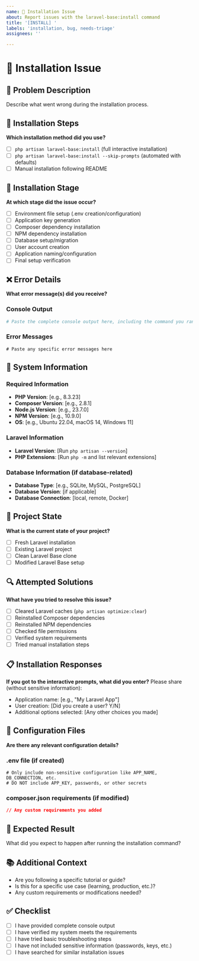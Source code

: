 ```yaml
---
name: 🚀 Installation Issue
about: Report issues with the laravel-base:install command
title: '[INSTALL] '
labels: 'installation, bug, needs-triage'
assignees: ''

---
```


# 🚀 Installation Issue

## 📝 Problem Description
Describe what went wrong during the installation process.

## 🔄 Installation Steps
**Which installation method did you use?**
- [ ] `php artisan laravel-base:install` (full interactive installation)
- [ ] `php artisan laravel-base:install --skip-prompts` (automated with defaults)
- [ ] Manual installation following README

## 📍 Installation Stage
**At which stage did the issue occur?**
- [ ] Environment file setup (.env creation/configuration)
- [ ] Application key generation
- [ ] Composer dependency installation
- [ ] NPM dependency installation
- [ ] Database setup/migration
- [ ] User account creation
- [ ] Application naming/configuration
- [ ] Final setup verification

## ❌ Error Details
**What error message(s) did you receive?**

### Console Output
```bash
# Paste the complete console output here, including the command you ran
```

### Error Messages
```
# Paste any specific error messages here
```

## 🔧 System Information

### Required Information
- **PHP Version**: [e.g., 8.3.23]
- **Composer Version**: [e.g., 2.8.1]
- **Node.js Version**: [e.g., 23.7.0]
- **NPM Version**: [e.g., 10.9.0]
- **OS**: [e.g., Ubuntu 22.04, macOS 14, Windows 11]

### Laravel Information
- **Laravel Version**: [Run `php artisan --version`]
- **PHP Extensions**: [Run `php -m` and list relevant extensions]

### Database Information (if database-related)
- **Database Type**: [e.g., SQLite, MySQL, PostgreSQL]
- **Database Version**: [if applicable]
- **Database Connection**: [local, remote, Docker]

## 📁 Project State
**What is the current state of your project?**
- [ ] Fresh Laravel installation
- [ ] Existing Laravel project
- [ ] Clean Laravel Base clone
- [ ] Modified Laravel Base setup

## 🔍 Attempted Solutions
**What have you tried to resolve this issue?**
- [ ] Cleared Laravel caches (`php artisan optimize:clear`)
- [ ] Reinstalled Composer dependencies
- [ ] Reinstalled NPM dependencies
- [ ] Checked file permissions
- [ ] Verified system requirements
- [ ] Tried manual installation steps

## 📋 Installation Responses
**If you got to the interactive prompts, what did you enter?**
Please share (without sensitive information):
- Application name: [e.g., "My Laravel App"]
- User creation: [Did you create a user? Y/N]
- Additional options selected: [Any other choices you made]

## 💾 Configuration Files
**Are there any relevant configuration details?**

### .env file (if created)
```env
# Only include non-sensitive configuration like APP_NAME, DB_CONNECTION, etc.
# DO NOT include APP_KEY, passwords, or other secrets
```

### composer.json requirements (if modified)
```json
// Any custom requirements you added
```

## 🤔 Expected Result
What did you expect to happen after running the installation command?

## 📚 Additional Context
- Are you following a specific tutorial or guide?
- Is this for a specific use case (learning, production, etc.)?
- Any custom requirements or modifications needed?

## ✅ Checklist
- [ ] I have provided complete console output
- [ ] I have verified my system meets the requirements
- [ ] I have tried basic troubleshooting steps
- [ ] I have not included sensitive information (passwords, keys, etc.)
- [ ] I have searched for similar installation issues
